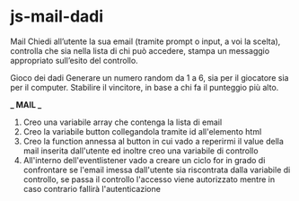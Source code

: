 # js-mail-dadi

Mail
Chiedi all’utente la sua email (tramite prompt o input, a voi la scelta),
controlla che sia nella lista di chi può accedere,
stampa un messaggio appropriato sull’esito del controllo.

Gioco dei dadi
Generare un numero random da 1 a 6, sia per il giocatore sia per il computer.
Stabilire il vincitore, in base a chi fa il punteggio più alto.

**_ MAIL _**

1. Creo una variabile array che contenga la lista di email
2. Creo la variabile button collegandola tramite id all'elemento html
3. Creo la function annessa al button in cui vado a reperirmi il value della mail inserita dall'utente ed inoltre creo una variabile di controllo
4. All'interno dell'eventlistener vado a creare un ciclo for in grado di confrontare se l'email imessa dall'utente sia riscontrata dalla variabile di controllo, se passa il controllo l'accesso viene autorizzato mentre in caso contrario fallirà l'autenticazione
